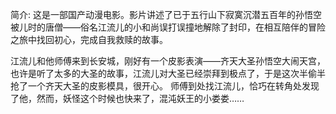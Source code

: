 简介: 这是一部国产动漫电影。影片讲述了已于五行山下寂寞沉潜五百年的孙悟空被儿时的唐僧——俗名江流儿的小和尚误打误撞地解除了封印，在相互陪伴的冒险之旅中找回初心，完成自我救赎的故事。

江流儿和他师傅来到长安城，刚好有一个皮影表演——齐天大圣孙悟空大闹天宫，也许是听了太多的大圣的故事，江流儿对大圣已经崇拜到极点了，于是这次半偷半抢了一个齐天大圣的皮影模具，很开心。
师傅到处找江流儿，恰巧在转角处发现了他，然而，妖怪这个时候也快来了，混沌妖王的小娄娄……